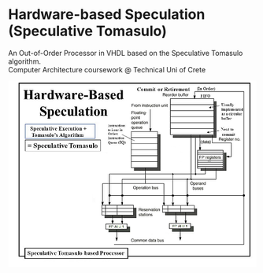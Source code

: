 # Hardware-based Speculation (Speculative Tomasulo)
An Out-of-Order Processor in VHDL based on the Speculative Tomasulo algorithm.  
Computer Architecture coursework @ Technical Uni of Crete

![](Speculative_Tomasulo.jpg) 
